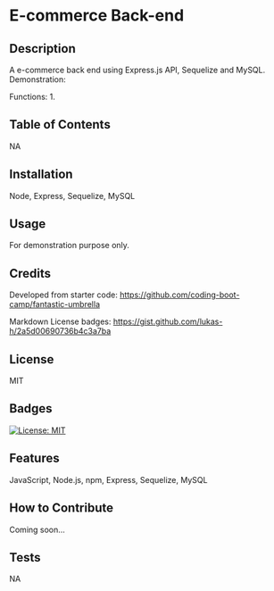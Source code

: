# E-commerce Back-end

## Description
A e-commerce back end using Express.js API, Sequelize and MySQL.
Demonstration: 

Functions: 
1. 

## Table of Contents
NA

## Installation
Node, Express, Sequelize, MySQL

## Usage
For demonstration purpose only.

## Credits
Developed from starter code:
https://github.com/coding-boot-camp/fantastic-umbrella

Markdown License badges:
https://gist.github.com/lukas-h/2a5d00690736b4c3a7ba

## License
MIT

## Badges
[![License: MIT](https://img.shields.io/badge/License-MIT-yellow.svg)](https://opensource.org/licenses/MIT)

## Features
JavaScript, Node.js, npm, Express, Sequelize, MySQL

## How to Contribute
Coming soon...

## Tests
NA
